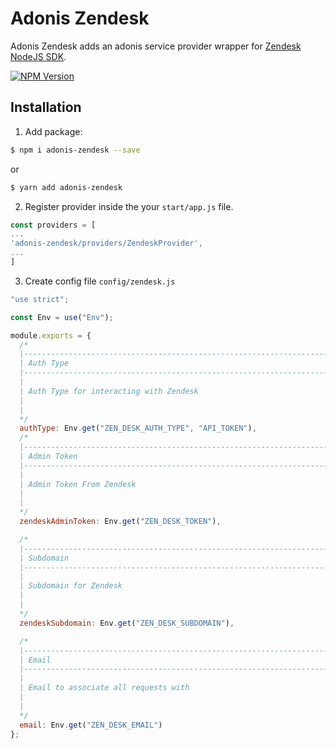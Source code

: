 # Adonis Zendesk

Adonis Zendesk adds an adonis service provider wrapper for [Zendesk NodeJS SDK](https://github.com/hostmakerco/zendesk-node-sdk).

[![NPM Version](https://img.shields.io/npm/v/adonis-zendesk.svg?style=flat-square)](https://www.npmjs.com/package/adonis-zendesk)

## Installation

1. Add package:

```bash
$ npm i adonis-zendesk --save
```

or

```bash
$ yarn add adonis-zendesk
```

2. Register provider inside the your `start/app.js` file.

```javascript
const providers = [
...
'adonis-zendesk/providers/ZendeskProvider',
...
]
```

3. Create config file `config/zendesk.js`

```javascript
"use strict";

const Env = use("Env");

module.exports = {
  /*
  |--------------------------------------------------------------------------
  | Auth Type
  |--------------------------------------------------------------------------
  |
  | Auth Type for interacting with Zendesk
  |
  |
  */
  authType: Env.get("ZEN_DESK_AUTH_TYPE", "API_TOKEN"),
  /*
  |--------------------------------------------------------------------------
  | Admin Token
  |--------------------------------------------------------------------------
  |
  | Admin Token From Zendesk
  |
  |
  */
  zendeskAdminToken: Env.get("ZEN_DESK_TOKEN"),

  /*
  |--------------------------------------------------------------------------
  | Subdomain
  |--------------------------------------------------------------------------
  |
  | Subdomain for Zendesk
  |
  |
  */
  zendeskSubdomain: Env.get("ZEN_DESK_SUBDOMAIN"),

  /*
  |--------------------------------------------------------------------------
  | Email
  |--------------------------------------------------------------------------
  |
  | Email to associate all requests with
  |
  |
  */
  email: Env.get("ZEN_DESK_EMAIL")
};
```
